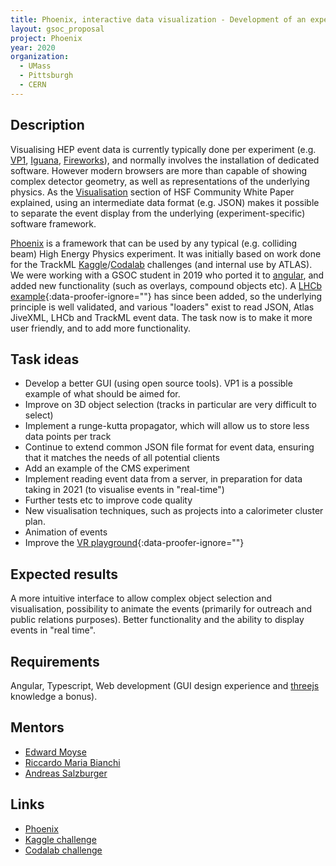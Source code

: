 ```yaml
---
title: Phoenix, interactive data visualization - Development of an experiment independent javascript event display framework and data format
layout: gsoc_proposal
project: Phoenix
year: 2020
organization: 
  - UMass
  - Pittsburgh
  - CERN
---
```


<!-- Phoenix visualisation URLs can't be validated by the checker, for some reason -->

## Description

Visualising HEP event data is currently typically done per experiment (e.g. [VP1](http://atlas-vp1.web.cern.ch/atlas-vp1/home/), [Iguana](https://doi.org/10.1016/j.nima.2004.07.036), [Fireworks](https://iopscience.iop.org/article/10.1088/1742-6596/219/3/032014/pdf)), and normally involves the installation of dedicated software. However modern browsers are more than capable of showing complex detector geometry, as well as representations of the underlying physics. As the [Visualisation](https://arxiv.org/abs/1811.10309) section of HSF Community White Paper explained, using an intermediate data format (e.g. JSON) makes it possible to separate the event display from the underlying (experiment-specific) software framework. 

[Phoenix](https://hepsoftwarefoundation.org/phoenix/) is a framework that can be used by any typical (e.g. colliding beam) High Energy Physics experiment. It was initially based on work done for the TrackML [Kaggle](https://www.kaggle.com/c/trackml-particle-identification)/[Codalab](https://competitions.codalab.org/competitions/20112) challenges (and internal use by ATLAS). We were working with a GSOC student in 2019 who ported it to [angular](https://angular.io), and added new functionality (such as overlays, compound objects etc). A [LHCb example](https://hepsoftwarefoundation.org/phoenix/lhcb){:data-proofer-ignore=""} has since been added, so the underlying principle is well validated, and various "loaders" exist to read JSON, Atlas JiveXML, LHCb and TrackML event data. The task now is to make it more user friendly, and to add more functionality.

## Task ideas
 * Develop a better GUI (using open source tools). VP1 is a possible example of what should be aimed for.
 * Improve on 3D object selection (tracks in particular are very difficult to select)
 * Implement a runge-kutta propagator, which will allow us to store less data points per track
 * Continue to extend common JSON file format for event data, ensuring that it matches the needs of all potential clients
 * Add an example of the CMS experiment
 * Implement reading event data from a server, in preparation for data taking in 2021 (to visualise events in "real-time")
 * Further tests etc to improve code quality
 * New visualisation techniques, such as projects into a calorimeter cluster plan.
 * Animation of events
 * Improve the [VR playground](https://hepsoftwarefoundation.org/phoenix/playgroundVR){:data-proofer-ignore=""}

## Expected results
A more intuitive interface to allow complex object selection and visualisation, possibility to animate the events (primarily for outreach and public relations purposes). Better functionality and the ability to display events in "real time". 

## Requirements
Angular, Typescript, Web development (GUI design experience and [threejs](https://threejs.org) knowledge a bonus).

## Mentors
  * [Edward Moyse](mailto:edward.moyse@cern.ch)
  * [Riccardo Maria Bianchi](mailto:riccardo.maria.bianchi@cern.ch) 
  * [Andreas Salzburger](mailto:andreas.salzburger@cern.ch)

## Links
  * [Phoenix](https://github.com/HSF/phoenix)
  * [Kaggle challenge](https://www.kaggle.com/c/trackml-particle-identification)
  * [Codalab challenge](https://competitions.codalab.org/competitions/20112)

